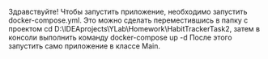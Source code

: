 Здравствуйте! 
Чтобы запустить приложение, необходимо запустить docker-compose.yml. Это можно сделать переместившись в папку с проектом 
cd D:\IDEAprojects\YLab\Homework\HabitTrackerTask2, затем в консоли выполнить команду docker-compose up -d
После этого запустить само приложение в классе Main.

